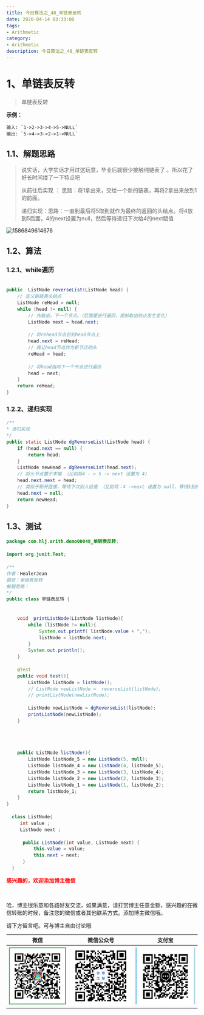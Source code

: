 ```yaml
---
title: 今日算法之_48_单链表反转
date: 2020-04-14 03:33:00
tags: 
- Arithmetic
category: 
- Arithmetic
description: 今日算法之_48_单链表反转
---
```




# 1、单链表反转
> 单链表反转

**示例：**

```
输入: `1->2->3->4->5->NULL`
输出: `5->4->3->2->1->NULL`
```



## 1.1、解题思路 

> 说实话，大学实话才用过这玩意，毕业后就很少接触纯链表了 。所以花了好长时间缕了一下特点吧   
>
> 从前往后实现  ：   思路：将1拿出来，交给一个新的链表，再将2拿出来放到1的前面。      
>
> 递归实现：思路：一直到最后将5取到就作为最终的返回的头结点。将4放到5后面，4的next设置为null，然后等待递归下次给4的next赋值   







![1586849614676](D:\study\HealerJean.github.io\blogImages\1586849614676.png)





## 1.2、算法

### 1.2.1、while遍历  

```java

public  ListNode reverseList(ListNode head) {
    // 定义新链表头结点
    ListNode reHead = null;
    while (head != null) {
        // 先取出，下一个节点。（后面要进行遍历，提前取出防止发生变化）
        ListNode next = head.next;

        // 将rehead节点怼到head节点上
        head.next = reHead;
        // 再让head节点作为新节点的头
        reHead = head;

        // 将head指向下一个节点进行遍历
        head = next;
    }
    return reHead;
}
```



### 1.2.2、递归实现  



```java
/**
* 递归实现
*/
public static ListNode dgReverseList(ListNode head) {
    if (head.next == null) {
        return head;
    }
    ListNode newHead = dgReverseList(head.next);
    // 将头节点置于末端 （比如将4 - > 5 -> next 设置为 4）
    head.next.next = head;
    // 类似于断开连接，等待下次别人给值 （比如将：4 ->next 设置为 null，等待3到的时候，给值 ）
    head.next = null;
    return newHead;
}
```




## 1.3、测试 

```java
package com.hlj.arith.demo00048_单链表反转;

import org.junit.Test;

/**
作者：HealerJean
题目：单链表反转
解题思路：
*/
public class 单链表反转 {


    void  printListNode(ListNode listNode){
        while (listNode != null){
            System.out.printf( listNode.value + ",");
            listNode = listNode.next;
        }
        System.out.println();
    }

    @Test
    public void test(){
        ListNode listNode = listNode();
        // ListNode newListNode =  reverseList(listNode);
        // printListNode(newListNode);

        ListNode newListNode = dgReverseList(listNode);
        printListNode(newListNode);
    }

   


    public ListNode listNode(){
        ListNode listNode_5 = new ListNode(5, null);
        ListNode listNode_4 = new ListNode(4, listNode_5);
        ListNode listNode_3 = new ListNode(3, listNode_4);
        ListNode listNode_2 = new ListNode(2, listNode_3);
        ListNode listNode_1 = new ListNode(1, listNode_2);
        return listNode_1;
    }
}

  class ListNode{
     int value ;
     ListNode next ;

      public ListNode(int value, ListNode next) {
          this.value = value;
          this.next = next;
      }
  }


```








  **<font  color="red">感兴趣的，欢迎添加博主微信 </font>**       

​    

哈，博主很乐意和各路好友交流，如果满意，请打赏博主任意金额，感兴趣的在微信转账的时候，备注您的微信或者其他联系方式。添加博主微信哦。    

请下方留言吧。可与博主自由讨论哦   



|微信 | 微信公众号|支付宝|
|:-------:|:-------:|:------:|
| ![微信](https://raw.githubusercontent.com/HealerJean/HealerJean.github.io/master/assets/img/tctip/weixin.jpg)|![微信公众号](https://raw.githubusercontent.com/HealerJean/HealerJean.github.io/master/assets/img/my/qrcode_for_gh_a23c07a2da9e_258.jpg)|![支付宝](https://raw.githubusercontent.com/HealerJean/HealerJean.github.io/master/assets/img/tctip/alpay.jpg) |



<link rel="stylesheet" href="https://unpkg.com/gitalk/dist/gitalk.css">

<script src="https://unpkg.com/gitalk@latest/dist/gitalk.min.js"></script> 
<div id="gitalk-container"></div>    
 <script type="text/javascript">
    var gitalk = new Gitalk({
		clientID: `1d164cd85549874d0e3a`,
		clientSecret: `527c3d223d1e6608953e835b547061037d140355`,
		repo: `HealerJean.github.io`,
		owner: 'HealerJean',
		admin: ['HealerJean'],
		id: '5NeBqAID6HYdn1RJ',
    });
    gitalk.render('gitalk-container');
</script> 

